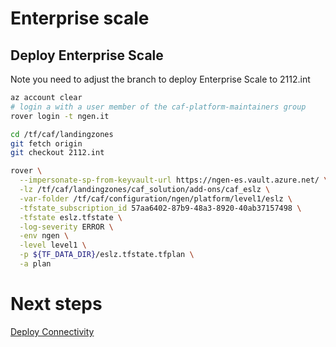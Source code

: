 # Enterprise scale

## Deploy Enterprise Scale

Note you need to adjust the branch to deploy Enterprise Scale to 2112.int

```bash
az account clear
# login a with a user member of the caf-platform-maintainers group
rover login -t ngen.it

cd /tf/caf/landingzones
git fetch origin
git checkout 2112.int

rover \
  --impersonate-sp-from-keyvault-url https://ngen-es.vault.azure.net/ \
  -lz /tf/caf/landingzones/caf_solution/add-ons/caf_eslz \
  -var-folder /tf/caf/configuration/ngen/platform/level1/eslz \
  -tfstate_subscription_id 57aa6402-87b9-48a3-8920-40ab37157498 \
  -tfstate eslz.tfstate \
  -log-severity ERROR \
  -env ngen \
  -level level1 \
  -p ${TF_DATA_DIR}/eslz.tfstate.tfplan \
  -a plan

```

# Next steps

 [Deploy Connectivity](../../level2/connectivity/readme.md)
